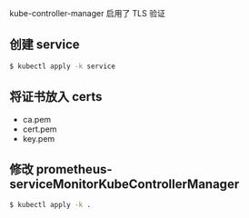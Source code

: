 kube-controller-manager 启用了 TLS 验证

## 创建 service

```bash
$ kubectl apply -k service
```

## 将证书放入 certs

* ca.pem
* cert.pem
* key.pem

## 修改 prometheus-serviceMonitorKubeControllerManager

```bash
$ kubectl apply -k .
```
